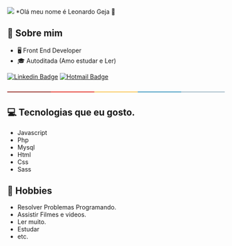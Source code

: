 <img width="auto" src="http://github.com/nadodev.png">
*Olá meu nome é Leonardo Geja 👋

## :book: Sobre mim
- 🖥 Front End Developer
- 🎓 Autoditada (Amo estudar e Ler)

[![Linkedin Badge](https://img.shields.io/badge/-leonardogeja-blue?style=flat-square&logo=Linkedin&logoColor=white&link=https://www.linkedin.com/in/leonardo-geja-000a34201)](https://www.linkedin.com/in/leonardo-geja-000a34201) [![Hotmail Badge](https://img.shields.io/badge/-nadojba@hotmail.com-c14438?style=flat-square&logo=Gmail&logoColor=white&link=mailto:nadojba@hotmail.com)](mailto:nadojba@hotmail.com) 

[![-----------------------------------------------------](https://raw.githubusercontent.com/fcsouza/fcsouza/master/.github/colored.png)](#installation)


## :computer: Tecnologias que eu gosto.
* Javascript
* Php
* Mysql
* Html
* Css
* Sass

## 📅 Hobbies
- Resolver Problemas Programando.
- Assistir Filmes e videos.
- Ler muito.
- Estudar
- etc.
